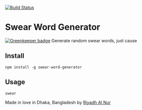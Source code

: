 [![Build Status](https://travis-ci.org/riyadhalnur/swear_word_generator.svg)](https://travis-ci.org/riyadhalnur/swear_word_generator)

# Swear Word Generator

[![Greenkeeper badge](https://badges.greenkeeper.io/riyadhalnur/swear_word_generator.svg)](https://greenkeeper.io/)
Generate random swear words, just cause  

## Install  
`npm install -g swear-word-generator`  

## Usage
`swear`  

Made in love in Dhaka, Bangladesh by [Riyadh Al Nur](https://twitter.com/riyadhalnur)
